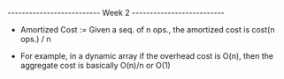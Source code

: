 -------------------------- Week 2 --------------------------

 * Amortized Cost := Given a seq. of n ops., the amortized cost is cost(n ops.) / n

 - For example, in a dynamic array if the overhead cost is O(n), then the aggregate cost
   is basically O(n)/n or O(1)